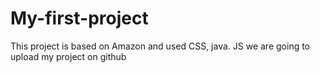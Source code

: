 # My-first-project
This project is based on Amazon and used CSS, java. JS
we are going to upload my project on github
